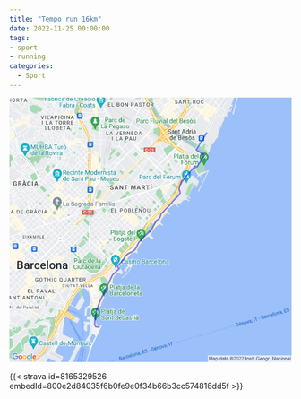 ```yaml
---
title: "Tempo run 16km"
date: 2022-11-25 00:00:00
tags:
- sport
- running
categories:
  - Sport
---
```


![](images/20221125-activity-map.png)

{{< strava id=8165329526 embedId=800e2d84035f6b0fe9e0f34b66b3cc574816dd5f >}}
